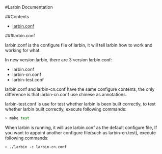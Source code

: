 #Larbin Documentation

##Contents

* [larbin.conf](#larbin.conf)

###larbin.conf

larbin.conf is the configure file of larbin, it will tell larbin how to work and working for what.

In new version larbin, there are 3 version larbin.conf:

* larbin.conf
* larbin-cn.conf
* larbin-test.conf

larbin.conf and larbin-cn.conf have the same configure contents, the only difference is that larbin-cn.conf use chinese as annotations.

larbin-test.conf is use for test whether larbin is been built correctly, to test whether larbin built correctly, execute following commands:
```bash
> make test
```

When larbin is running, it will use larbin.conf as the default configure file, If you want to appoint another configure file(such as larbin-cn.test), execute following commands:
```bash
> ./larbin -c larbin-cn.conf
```
